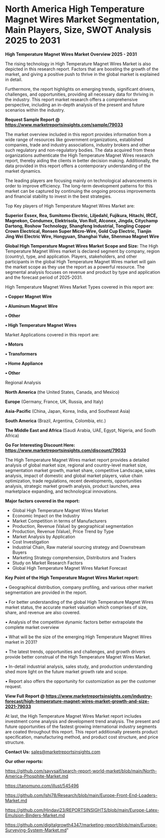 # North America High Temperature Magnet Wires Market Segmentation, Main Players, Size, SWOT Analysis 2025 to 2031

<Strong> High Temperature Magnet Wires Market Overview 2025 - 2031</strong>

The rising technology in High Temperature Magnet Wires Market is also depicted in this research report. Factors that are boosting the growth of the market, and giving a positive push to thrive in the global market is explained in detail.

Furthermore, the report highlights on emerging trends, significant drivers, challenges, and opportunities, providing all necessary data for thriving in the industry. This report market research offers a comprehensive perspective, including an in-depth analysis of the present and future scenarios within the industry.

<strong>Request Sample Report @ <a href=https://www.marketreportsinsights.com/sample/79033>https://www.marketreportsinsights.com/sample/79033</a></strong>

The market overview included in this report provides information from a wide range of resources like government organizations, established companies, trade and industry associations, industry brokers and other such regulatory and non-regulatory bodies. The data acquired from these organizations authenticate the High Temperature Magnet Wires research report, thereby aiding the clients in better decision making. Additionally, the data provided in this report offers a contemporary understanding of the market dynamics.

The leading players are focusing mainly on technological advancements in order to improve efficiency. The long-term development patterns for this market can be captured by continuing the ongoing process improvements and financial stability to invest in the best strategies.

Top Key players of High Temperature Magnet Wires Market are:

<strong>Superior Essex, Rea, Sumitomo Electric, Liljedahl, Fujikura, Hitachi, IRCE, Magnekon, Condumex, Elektrisola, Von Roll, Alconex, Jingda, Citychamp Dartong, Roshow Technology, Shangfeng Industrial, Tongling Copper Crown Electrical, Ronsen Super Micro-Wire, Gold Cup Electric, Tianjin Jing Wei Electric Wire, Hongyuan, Shanghai Yuke, Shenmao Magnet Wire</strong>

<strong><b>Global High Temperature Magnet Wires Market Scope and Size:</b></strong>
The High Temperature Magnet Wires market is declared segment by company, region (country), type, and application. Players, stakeholders, and other participants in the global High Temperature Magnet Wires market will gain the market scope as they use the report as a powerful resource. The segmental analysis focuses on revenue and product by type and application and the forecast period of 2025-2031.

High Temperature Magnet Wires Market Types covered in this report are:

<strong>• Copper Magnet Wire

• Aluminum Magnet Wire

• Other

• High Temperature Magnet Wires</strong>

Market Applications covered in this report are:

<strong>• Motors

• Transformers

• Home Appliance

• Other</strong> 

Regional Analysis

<strong>North America</strong> (the United States, Canada, and Mexico)

<strong>Europe</strong> (Germany, France, UK, Russia, and Italy)

<strong>Asia-Pacific</strong> (China, Japan, Korea, India, and Southeast Asia)

<strong>South America</strong> (Brazil, Argentina, Colombia, etc.)

<strong>The Middle East and Africa</strong> (Saudi Arabia, UAE, Egypt, Nigeria, and South Africa)

<strong>Go For Interesting Discount Here: <a href=https://www.marketreportsinsights.com/discount/79033>https://www.marketreportsinsights.com/discount/79033</a></strong>

The High Temperature Magnet Wires market report provides a detailed analysis of global market size, regional and country-level market size, segmentation market growth, market share, competitive Landscape, sales analysis, impact of domestic and global market players, value chain optimization, trade regulations, recent developments, opportunities analysis, strategic market growth analysis, product launches, area marketplace expanding, and technological innovations.

<strong><b>Major factors covered in the report:</b></strong>
<ul>
  <li>Global High Temperature Magnet Wires Market </li>
  <li>Economic Impact on the Industry</li>
  <li>Market Competition in terms of Manufacturers</li>
  <li>Production, Revenue (Value) by geographical segmentation</li>
  <li>Production, Revenue (Value), Price Trend by Type</li>
  <li>Market Analysis by Application</li>
  <li>Cost Investigation</li>
  <li>Industrial Chain, Raw material sourcing strategy and Downstream Buyers</li>
  <li>Marketing Strategy comprehension, Distributors and Traders</li>
  <li>Study on Market Research Factors</li>
  <li>Global High Temperature Magnet Wires Market Forecast</li>
</ul>

<strong><b>Key Point of the High Temperature Magnet Wires Market report:</b></strong>

• Geographical distribution, company profiling, and various other market segmentation are provided in the report.

• For better understanding of the global High Temperature Magnet Wires market status, the accurate market valuation which comprises of size, share, and revenue are also covered.

• Analysis of the competitive dynamic factors better extrapolate the complete market overview

• What will be the size of the emerging High Temperature Magnet Wires market in 2031?

• The latest trends, opportunities and challenges, and growth drivers provide better construal of the High Temperature Magnet Wires Market.

• In-detail industrial analysis, sales study, and production understanding shed more light on the future market growth rate and scope.

• Report also offers the opportunity for customization as per the customer request.

<strong><b>View Full Report @ <a href=https://www.marketreportsinsights.com/industry-forecast/high-temperature-magnet-wires-market-growth-and-size-2021-79033>https://www.marketreportsinsights.com/industry-forecast/high-temperature-magnet-wires-market-growth-and-size-2021-79033</a></b></strong>


At last, the High Temperature Magnet Wires Market report includes investment come analysis and development trend analysis. The present and future opportunities of the fastest growing international industry segments are coated throughout this report. This report additionally presents product specification, manufacturing method, and product cost structure, and price structure.

<strong>Contact Us:</strong>
sales@marketreportsinsights.com

<strong>Our other reports:</strong>

<a href=https://github.com/sayysaif/search-report-world-market/blob/main/North-America-Phosphite-Market.md>https://github.com/sayysaif/search-report-world-market/blob/main/North-America-Phosphite-Market.md</a>

<a href=https://tanomuno.com/illust/545496>https://tanomuno.com/illust/545496</a>

<a href=https://github.com/Ishi78/Research/blob/main/Europe-Front-End-Loaders-Market.md>https://github.com/Ishi78/Research/blob/main/Europe-Front-End-Loaders-Market.md</a>

<a href=https://github.com/Hindavi23/REPORTSINSIGHTS/blob/main/Europe-Latex-Emulsion-Binders-Market.md>https://github.com/Hindavi23/REPORTSINSIGHTS/blob/main/Europe-Latex-Emulsion-Binders-Market.md</a>

<a href=https://github.com/digitalgrowth4347/marketing-report/blob/main/Europe-Surveying-System-Market.md>https://github.com/digitalgrowth4347/marketing-report/blob/main/Europe-Surveying-System-Market.md</a>"
